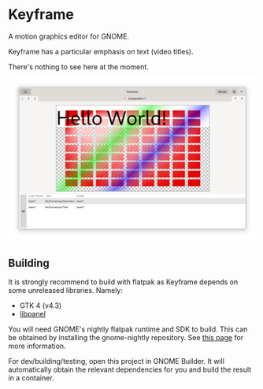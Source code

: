 # Keyframe
A motion graphics editor for GNOME.

Keyframe has a particular emphasis on text (video titles).

There's nothing to see here at the moment.

![Keyframe Screenshot](data/screenshot.png)

## Building
It is strongly recommend to build with flatpak as Keyframe depends on
some unreleased libraries. Namely:
 
 - GTK 4 (v4.3)
 - [libpanel](https://gitlab.gnome.org/chergert/libpanel)

You will need GNOME's nightly flatpak runtime and SDK to build. This
can be obtained by installing the gnome-nightly repository. See
[this page](https://wiki.gnome.org/Apps/Nightly) for more information.

For dev/building/testing, open this project in GNOME Builder. It will
automatically obtain the relevant dependencies for you and build the
result in a container.
